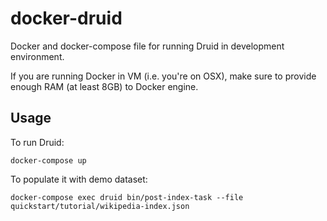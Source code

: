 # docker-druid

Docker and docker-compose file for running Druid in development environment.

If you are running Docker in VM (i.e. you're on OSX), make sure to provide enough RAM (at least 8GB) to Docker engine.

## Usage

To run Druid:

    docker-compose up

To populate it with demo dataset:

    docker-compose exec druid bin/post-index-task --file quickstart/tutorial/wikipedia-index.json
